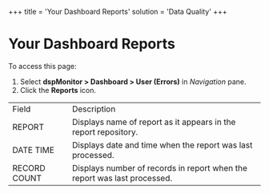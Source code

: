 +++
title = 'Your Dashboard Reports'
solution = 'Data Quality'
+++

# Your Dashboard Reports

To access this page:

1.  Select **dspMonitor \> Dashboard \> User (Errors)**
    in *Navigation* pane.
2.  Click the **Reports**
icon.

|              |                                                                          |
| ------------ | ------------------------------------------------------------------------ |
| Field        | Description                                                              |
| REPORT       | Displays name of report as it appears in the report repository.          |
| DATE TIME    | Displays date and time when the report was last processed.               |
| RECORD COUNT | Displays number of records in report when the report was last processed. |
